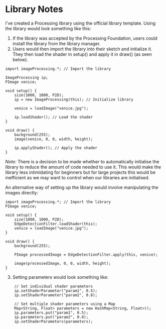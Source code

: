 # Library Notes
I've created a Processing library using the official library template. Using the library would look something like this:
1) If the library was accepted by the Processing Foundation, users could install the library from the library manager.
2) Users would then import the library into their sketch and initialize it. They then load the shader in setup() and apply it in draw() (as seen below).

```processing
import imageProcessing.*; // Import the library

ImageProcessing ip;
PImage venice;

void setup() {
    size(1000, 1000, P2D);
    ip = new ImageProcessing(this); // Initialize library

    venice = loadImage("venice.jpg");

    ip.loadShader(); // Load the shader
}

void draw() {
    background(255);
    image(venice, 0, 0, width, height);

    ip.applyShader(); // Apply the shader
}
```
*Note:*
There is a decision to be made whether to automatically initialise the library to reduce the amount of code needed to use it. This would make the library less intimidating for beginners but for large projects this would be inefficient as we may want to control when our libraries are initialised.
<br>

An alternative way of setting up the library would involve manipulating the images directly:
```processing
import imageProcessing.*; // Import the library
PImage venice;

void setup() {
    size(1000, 1000, P2D);
    EdgeDetectionFilter.loadShader(this);
    venice = loadImage("venice.jpg");
}

void draw() {
    background(255);

    PImage processedImage = EdgeDetectionFilter.apply(this, venice);

    image(processedImage, 0, 0, width, height);
}

```

3) Setting parameters would look something like:
```processing
    // Set individual shader parameters
    ip.setShaderParameter("param1", 0.5);
    ip.setShaderParameter("param2", 0.8);
    
    // Set multiple shader parameters using a Map
    Map<String, Float> parameters = new HashMap<String, Float>();
    ip.parameters.put("param1", 0.5);
    ip.parameters.put("param2", 0.8);
    ip.setShaderParameters(parameters);
```

